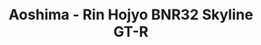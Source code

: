 ---
layout: product
title: "Aoshima - Rin Hojyo BNR32 Skyline GT-R"
price: "TBA" 
desc: "N/A"
img_path: "/assets/img/AO11577.jpg"
brand: "N/A"
available: false
special_offer: false
new: false
soon: false
cat: "010000"
subcat: "013700"
subsubcat: "0N/A"
sifra: "AO11577"
popular: true
---